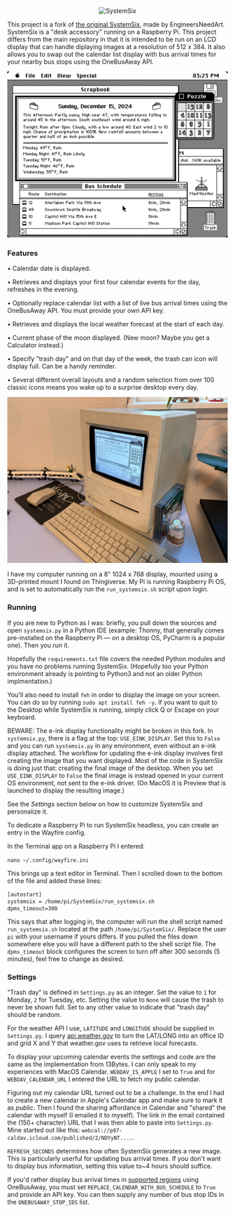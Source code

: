 <p align="center">
<img width="212" src="https://github.com/jcohen42/SystemSix/blob/main/documentation/SystemSixLogo.png" alt="SystemSix">
</p>

This project is a fork of [the original SystemSix](https://github.com/EngineersNeedArt/SystemSix), made by EngineersNeedArt. SystemSix is a "desk accessory" running on a Raspberry Pi. This project differs from the main repository in that it is intended to be run on an LCD display that can handle diplaying images at a resolution of 512 x 384. It also allows you to swap out the calendar list display with bus arrival times for your nearby bus stops using the OneBusAway API.

<p align="center">
<img src="https://github.com/jcohen42/SystemSix/blob/main/documentation/DisplaySample.jpg" alt="SystemSix screenshot.">
</p>

### Features

• Calendar date is displayed.

• Retrieves and displays your first four calendar events for the day, refreshes in the evening.

• Optionally replace calendar list with a list of live bus arrival times using the OneBusAway API. You must provide your own API key.

• Retrieves and displays the local weather forecast at the start of each day.

• Current phase of the moon displayed. (New moon? Maybe you get a Calculator instead.)

• Specify "trash day" and on that day of the week, the trash can icon will display full. Can be a handy reminder.

• Several different overall layouts and a random selection from over 100 classic icons means you wake up to a surprise desktop every day.

<p align="center">
<img width="768" src="https://github.com/jcohen42/SystemSix/blob/main/documentation/SystemSixDisplayed.jpg" alt="SystemSix">
</p>

I have my computer running on a 8" 1024 x 768 display, mounted using a 3D-printed mount I found on Thingiverse. My Pi is running Raspberry Pi OS, and is set to automatically run the `run_systemsix.sh` script upon login.


### Running

If you are new to Python as I was: briefly, you pull down the sources and open `systemsix.py` in a Python IDE (example: Thonny, that generally comes pre-installed on the Raspberry Pi — on a desktop OS, PyCharm is a popular one). Then you *run* it.

Hopefully the `requirements.txt` file covers the needed Python modules and you have no problems running SystemSix. (Hopefully too your Python environment already is pointing to Python3 and not an older Python implmentation.)

You'll also need to install `feh` in order to display the image on your screen. You can do so by running `sudo apt install feh -y`. If you want to quit to the Desktop while SystemSix is running, simply click Q or Escape on your keyboard.

BEWARE: The e-ink display functionality might be broken in this fork. In `systemsix.py`, there is a flag at the top: `USE_EINK_DISPLAY`. Set this to `False` and you can run `systemsix.py` in any environment, even without an e-ink display attached. The workflow for updating the e-ink display involves first creating the image that you want displayed. Most of the code in SystemSix is doing just that: creating the final image of the desktop. When you set `USE_EINK_DISPLAY` to `False` the final image is instead opened in your current OS environment, not sent to the e-ink driver. (On MacOS it is Preview that is launched to display the resulting image.)

See the *Settings* section below on how to customize SystemSix and personalize it.

To dedicate a Raspberry Pi to run SystemSix headless, you can create an entry in the Wayfire config.

In the Terminal app on a Raspberry Pi I entered:

`nano ~/.config/wayfire.ini`

This brings up a text editor in Terminal. Then I scrolled down to the bottom of the file and added these lines:

```
[autostart]
systemsix = /home/pi/SystemSix/run_systemsix.sh
dpms_timeout=300
```

This says that after logging in, the computer will run the shell script named `run_systemsix.sh` located at the path `/home/pi/SystemSix/`. Replace the user `pi` with your username if yours differs. If you pulled the files down somewhere else you will have a different path to the shell script file. The `dpms_timeout` block configures the screen to turn off after 300 seconds (5 minutes), feel free to change as desired.

### Settings

"Trash day" is defined in `Settings.py` as an integer. Set the value to `1` for Monday, `2` for Tuesday, etc. Setting the value to `None` will cause the trash to never be shown full. Set to any other value to indicate that "trash day" should be random.

For the weather API I use, `LATITUDE` and `LONGITUDE` should be supplied in `Settings.py`. I query [api.weather.gov](api.weather.gov) to turn the LAT/LONG into an office ID and grid X and Y that weather.gov uses to retrieve local forecasts.

To display your upcoming calendar events the settings and code are the same as the implementation from 13Bytes. I can only speak to my experiences with MacOS Calendar. `WEBDAV_IS_APPLE` I set to `True` and for `WEBDAV_CALENDAR_URL` I entered the URL to fetch my public calendar.

Figuring out my calendar URL turned out to be a challenge. In the end I had to create a new calendar in Apple's Calendar app and make sure to mark it as *public*. Then I found the sharing affordance in Calendar and "shared" the calendar with myself (I emailed it to myself). The link in the email contained the (150+ character) URL that I was then able to paste into `Settings.py`. Mine started out like this: `webcal://p97-caldav.icloud.com/published/2/NDYyNT....`.

`REFRESH_SECONDS` determines how often SystemSix generates a new image. This is particularly userful for updating bus arrival times. If you don't want to display bus information, setting this value to~4 hours should suffice.

If you'd rather display bus arrival times in [supported regions](https://onebusaway.org/onebusaway-deployments/) using OneBusAway, you must set `REPLACE_CALENDAR_WITH_BUS_SCHEDULE` to `True` and provide an API key. You can then supply any number of bus stop IDs in the `ONEBUSAWAY_STOP_IDS` list.
